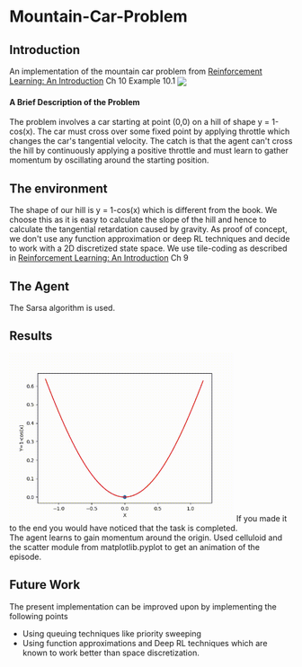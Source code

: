 # Mountain-Car-Problem

## Introduction
An implementation of the mountain car problem from [Reinforcement Learning: An Introduction](https://web.stanford.edu/class/psych209/Readings/SuttonBartoIPRLBook2ndEd.pdf) Ch 10 Example 10.1
<img src="https://camo.githubusercontent.com/ab2f04f7d151d12ec546618cd588bccf3492b669a83a4951eabc194deb4a2747/68747470733a2f2f692e696d6775722e636f6d2f4e594d735171582e706e67" width=300 align="center"/>


#### A Brief Description of the Problem
The problem involves a car starting at point (0,0) on a hill of shape y = 1-cos(x). The car must cross over some fixed point by applying throttle which changes the car's tangential velocity. The catch is that the agent can't cross the hill by continuously applying a positive throttle and must learn to gather momentum by oscillating around the starting position.

## The environment 
The shape of our hill is y = 1-cos(x) which is different from the book. We choose this as it is easy to calculate the slope of the hill and hence to calculate the tangential retardation caused by gravity. As proof of concept, we don't use any function approximation or deep RL techniques and decide to work with a 2D discretized state space. We use tile-coding as described in [Reinforcement Learning: An Introduction](https://web.stanford.edu/class/psych209/Readings/SuttonBartoIPRLBook2ndEd.pdf) Ch 9

## The Agent
The Sarsa algorithm is used.

## Results
<img src="https://github.com/akshatsh49/Mountain-Car-Problem/blob/master/animate.gif" width='400'>
If you made it to the end you would have noticed that the task is completed.</br>
The agent learns to gain momentum around the origin.
Used celluloid and the scatter module from matplotlib.pyplot to get an animation of the episode.


## Future Work
The present implementation can be improved upon by implementing the following points
* Using queuing techniques like priority sweeping
* Using function approximations and Deep RL techniques which are known to work better than space discretization.

